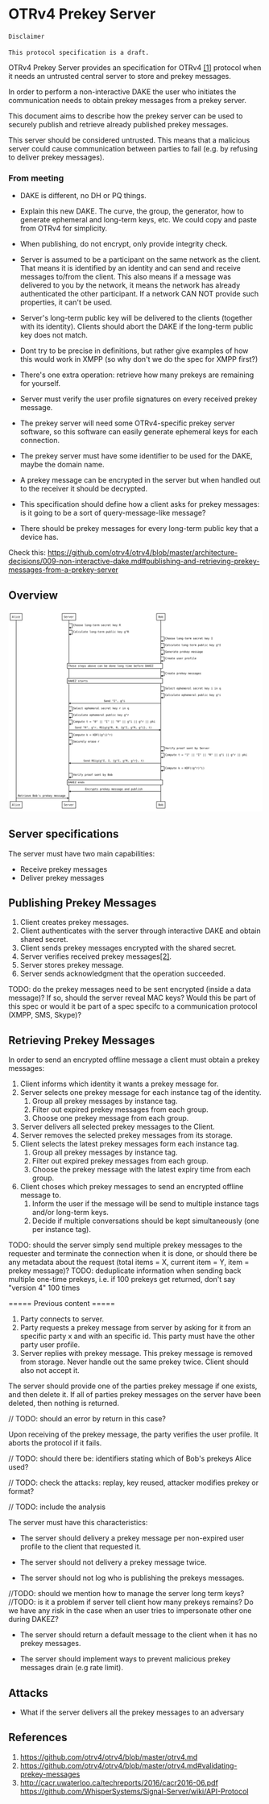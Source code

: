# OTRv4 Prekey Server

```
Disclaimer

This protocol specification is a draft.
```

OTRv4 Prekey Server provides an specification for OTRv4 [\[1\]](#references)
protocol when it needs an untrusted central server to store and prekey messages.

In order to perform a non-interactive DAKE the user who initiates the
communication needs to obtain prekey messages from a prekey server.

This document aims to describe how the prekey server can be used to securely
publish and retrieve already published prekey messages.

This server should be considered untrusted. This means that a malicious server
could cause communication between parties to fail (e.g. by refusing to deliver
prekey messages).


### From meeting

- DAKE is different, no DH or PQ things.
- Explain this new DAKE. The curve, the group, the generator, how to generate ephemeral and long-term keys, etc. We could copy and paste from OTRv4 for simplicity.
- When publishing, do not encrypt, only provide integrity check.
- Server is assumed to be a participant on the same network as the client. That means it is identified by an identity and can send and receive messages to/from the client. This also means if a message was delivered to you by the network, it means the network has already authenticated the other participant. If a network CAN NOT provide such properties, it can't be used.
- Server's long-term public key will be delivered to the clients (together with its identity). Clients should abort the DAKE if the long-term public key does not match.
- Dont try to be precise in definitions, but rather give examples of how this would work in XMPP (so why don't we do the spec for XMPP first?)
- There's one extra operation: retrieve how many prekeys are remaining for yourself.
- Server must verify the user profile signatures on every received prekey message.

- The prekey server will need some OTRv4-specific prekey server software, so this
  software can easily generate ephemeral keys for each connection.
- The prekey server must have some identifier to be used for the DAKE, maybe the
  domain name.
- A prekey message can be encrypted in the server but when handled out to the
  receiver it should be decrypted.
- This specification should define how a client asks for prekey messages:
  is it going to be a sort of query-message-like message?
- There should be prekey messages for every long-term public key that a device
  has.

Check this: https://github.com/otrv4/otrv4/blob/master/architecture-decisions/009-non-interactive-dake.md#publishing-and-retrieving-prekey-messages-from-a-prekey-server

## Overview

![Diagram](./img/diagram.svg)

## Server specifications

The server must have two main capabilities:

- Receive prekey messages
- Deliver prekey messages

## Publishing Prekey Messages

1. Client creates prekey messages.
1. Client authenticates with the server through interactive DAKE and obtain shared secret.
1. Client sends prekey messages encrypted with the shared secret.
1. Server verifies received prekey messages[\[2\]](#references).
1. Server stores prekey message.
1. Server sends acknowledgment that the operation succeeded.

TODO: do the prekey messages need to be sent encrypted (inside a data message)?
If so, should the server reveal MAC keys?
Would this be part of this spec or would it be part of a spec specifc to a communication protocol (XMPP, SMS, Skype)?

## Retrieving Prekey Messages

In order to send an encrypted offline message a client must obtain a prekey
messages:

1. Client informs which identity it wants a prekey message for.
1. Server selects one prekey message for each instance tag of the identity.
   1. Group all prekey messages by instance tag.
   1. Filter out expired prekey messages from each group.
   1. Choose one prekey message from each group.
1. Server delivers all selected prekey messages to the Client.
1. Server removes the selected prekey messages from its storage.
1. Client selects the latest prekey messages form each instance tag.
   1. Group all prekey messages by instance tag.
   1. Filter out expired prekey messages from each group.
   1. Choose the prekey message with the latest expiry time from each group.
1. Client choses which prekey messages to send an encrypted offline message to.
   1. Inform the user if the message will be send to multiple instance tags and/or long-term keys.
   1. Decide if multiple conversations should be kept simultaneously (one per instance tag).

TODO: should the server simply send multiple prekey messages to the requester
and terminate the connection when it is done, or should there be any metadata
about the request (total items = X, current item = Y, item = prekey message)?
TODO: deduplicate information when sending back multiple one-time prekeys,
i.e. if 100 prekeys get returned, don't say "version 4" 100 times


===== Previous content =====

1. Party connects to server.
2. Party requests a prekey message from server by asking for it from an
   specific party x and with an specific id. This party must have the other
   party user profile.
3. Server replies with prekey message. This prekey message is removed from
   storage. Never handle out the same prekey twice. Client should
   also not accept it.

The server should provide one of the parties prekey message if one exists, and
then delete it. If all of parties prekey messages on the server have been
deleted, then nothing is returned.

// TODO: should an error by return in this case?

Upon receiving of the prekey message, the party verifies the user profile. It
aborts the protocol if it fails.

// TODO: should there be: identifiers stating which of Bob's prekeys Alice
used?

// TODO: check the attacks: replay, key reused, attacker modifies prekey or
format?

// TODO: include the analysis

The server must have this characteristics:

- The server should delivery a prekey message per non-expired user profile to
  the client that requested it.

- The server should not delivery a prekey message twice.

- The server should not log who is publishing the prekeys messages.

//TODO: should we mention how to manage the server long term keys?
//TODO: is it a problem if server tell client how many prekeys remains?  Do we
have any risk in the case when an user tries to impersonate other one during
DAKEZ?

- The server should return a default message to the client when it has no
  prekey messages.

- The server should implement ways to prevent malicious prekey messages drain
  (e.g rate limit).


## Attacks

- What if the server delivers all the prekey messages to an adversary

## References

1. https://github.com/otrv4/otrv4/blob/master/otrv4.md
2. https://github.com/otrv4/otrv4/blob/master/otrv4.md#validating-prekey-messages
3. http://cacr.uwaterloo.ca/techreports/2016/cacr2016-06.pdf
   https://github.com/WhisperSystems/Signal-Server/wiki/API-Protocol
